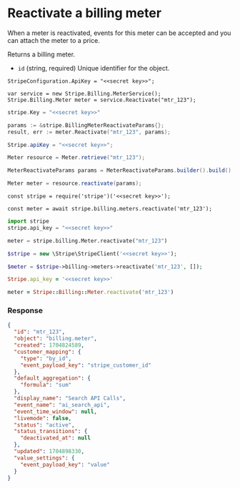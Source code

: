 # Reactivate a billing meter

When a meter is reactivated, events for this meter can be accepted and you can attach the meter to a price.

Returns a billing meter.

- `id` (string, required)
  Unique identifier for the object.

```dotnet
StripeConfiguration.ApiKey = "<<secret key>>";

var service = new Stripe.Billing.MeterService();
Stripe.Billing.Meter meter = service.Reactivate("mtr_123");
```

```go
stripe.Key = "<<secret key>>"

params := &stripe.BillingMeterReactivateParams{};
result, err := meter.Reactivate("mtr_123", params);
```

```java
Stripe.apiKey = "<<secret key>>";

Meter resource = Meter.retrieve("mtr_123");

MeterReactivateParams params = MeterReactivateParams.builder().build();

Meter meter = resource.reactivate(params);
```

```node
const stripe = require('stripe')('<<secret key>>');

const meter = await stripe.billing.meters.reactivate('mtr_123');
```

```python
import stripe
stripe.api_key = "<<secret key>>"

meter = stripe.billing.Meter.reactivate("mtr_123")
```

```php
$stripe = new \Stripe\StripeClient('<<secret key>>');

$meter = $stripe->billing->meters->reactivate('mtr_123', []);
```

```ruby
Stripe.api_key = '<<secret key>>'

meter = Stripe::Billing::Meter.reactivate('mtr_123')
```

### Response

```json
{
  "id": "mtr_123",
  "object": "billing.meter",
  "created": 1704824589,
  "customer_mapping": {
    "type": "by_id",
    "event_payload_key": "stripe_customer_id"
  },
  "default_aggregation": {
    "formula": "sum"
  },
  "display_name": "Search API Calls",
  "event_name": "ai_search_api",
  "event_time_window": null,
  "livemode": false,
  "status": "active",
  "status_transitions": {
    "deactivated_at": null
  },
  "updated": 1704898330,
  "value_settings": {
    "event_payload_key": "value"
  }
}
```